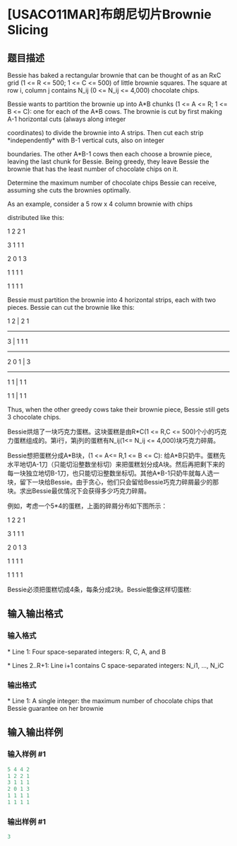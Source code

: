 # [USACO11MAR]布朗尼切片Brownie Slicing

## 题目描述

Bessie has baked a rectangular brownie that can be thought of as an RxC grid (1 <= R <= 500; 1 <= C <= 500) of little brownie squares. The square at row i, column j contains N\_ij (0 <= N\_ij <= 4,000) chocolate chips.

Bessie wants to partition the brownie up into A\*B chunks (1 <= A <= R; 1 <= B <= C): one for each of the A\*B cows. The brownie is cut by first making A-1 horizontal cuts (always along integer

coordinates) to divide the brownie into A strips. Then cut each strip \*independently\* with B-1 vertical cuts, also on integer

boundaries. The other A\*B-1 cows then each choose a brownie piece, leaving the last chunk for Bessie. Being greedy, they leave Bessie the brownie that has the least number of chocolate chips on it.

Determine the maximum number of chocolate chips Bessie can receive, assuming she cuts the brownies optimally.

As an example, consider a 5 row x 4 column brownie with chips

distributed like this:

1 2 2 1

3 1 1 1

2 0 1 3

1 1 1 1

1 1 1 1

Bessie must partition the brownie into 4 horizontal strips, each with two pieces. Bessie can cut the brownie like this:

1 2 | 2 1

---------

3 | 1 1 1

---------

2 0 1 | 3

---------

1 1 | 1 1

1 1 | 1 1

Thus, when the other greedy cows take their brownie piece, Bessie still gets 3 chocolate chips.

Bessie烘焙了一块巧克力蛋糕。这块蛋糕是由R\*C(1 <= R,C <= 500)个小的巧克力蛋糕组成的。第i行，第j列的蛋糕有N\_ij(1<= N\_ij <= 4,000)块巧克力碎屑。

Bessie想把蛋糕分成A\*B块，(1 <= A<= R,1 <= B <= C): 给A\*B只奶牛。蛋糕先水平地切A-1刀（只能切沿整数坐标切）来把蛋糕划分成A块。然后再把剩下来的每一块独立地切B-1刀，也只能切沿整数坐标切。其他A\*B-1只奶牛就每人选一块，留下一块给Bessie。由于贪心，他们只会留给Bessie巧克力碎屑最少的那块。求出Bessie最优情况下会获得多少巧克力碎屑。

例如，考虑一个5\*4的蛋糕，上面的碎屑分布如下图所示：

1 2 2 1

3 1 1 1

2 0 1 3

1 1 1 1

1 1 1 1

Bessie必须把蛋糕切成4条，每条分成2块。Bessie能像这样切蛋糕:

## 输入输出格式

### 输入格式

\* Line 1: Four space-separated integers: R, C, A, and B

\* Lines 2..R+1: Line i+1 contains C space-separated integers: N\_i1, ..., N\_iC

### 输出格式

\* Line 1: A single integer: the maximum number of chocolate chips that Bessie guarantee on her brownie

## 输入输出样例

### 输入样例 #1

```cpp
5 4 4 2 
1 2 2 1 
3 1 1 1 
2 0 1 3 
1 1 1 1 
1 1 1 1 

```
### 输出样例 #1

```cpp
3 

```
